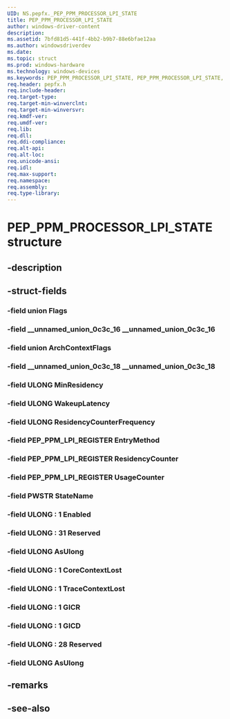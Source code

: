 ```yaml
---
UID: NS.pepfx._PEP_PPM_PROCESSOR_LPI_STATE
title: PEP_PPM_PROCESSOR_LPI_STATE
author: windows-driver-content
description: 
ms.assetid: 7bfd81d5-441f-4bb2-b9b7-88e6bfae12aa
ms.author: windowsdriverdev
ms.date: 
ms.topic: struct
ms.prod: windows-hardware
ms.technology: windows-devices
ms.keywords: PEP_PPM_PROCESSOR_LPI_STATE, PEP_PPM_PROCESSOR_LPI_STATE, *PPEP_PPM_PROCESSOR_LPI_STATE
req.header: pepfx.h
req.include-header:
req.target-type:
req.target-min-winverclnt:
req.target-min-winversvr:
req.kmdf-ver:
req.umdf-ver:
req.lib:
req.dll:
req.ddi-compliance:
req.alt-api:
req.alt-loc:
req.unicode-ansi:
req.idl:
req.max-support:
req.namespace:
req.assembly:
req.type-library:
---
```


# PEP_PPM_PROCESSOR_LPI_STATE structure

## -description



## -struct-fields

### -field union Flags			
 	
### -field __unnamed_union_0c3c_16 __unnamed_union_0c3c_16			
 	
### -field union ArchContextFlags			
 	
### -field __unnamed_union_0c3c_18 __unnamed_union_0c3c_18			
 	
### -field ULONG MinResidency			
 	
### -field ULONG WakeupLatency			
 	
### -field ULONG ResidencyCounterFrequency			
 	
### -field PEP_PPM_LPI_REGISTER EntryMethod			
 	
### -field PEP_PPM_LPI_REGISTER ResidencyCounter			
 	
### -field PEP_PPM_LPI_REGISTER UsageCounter			
 	
### -field PWSTR StateName			
 	
### -field ULONG  : 1 Enabled			
 	
### -field ULONG  : 31 Reserved			
 	
### -field ULONG AsUlong			
 	
### -field ULONG  : 1 CoreContextLost			
 	
### -field ULONG  : 1 TraceContextLost			
 	
### -field ULONG  : 1 GICR			
 	
### -field ULONG  : 1 GICD			
 	
### -field ULONG  : 28 Reserved			
 	
### -field ULONG AsUlong			
 	
## -remarks

## -see-also